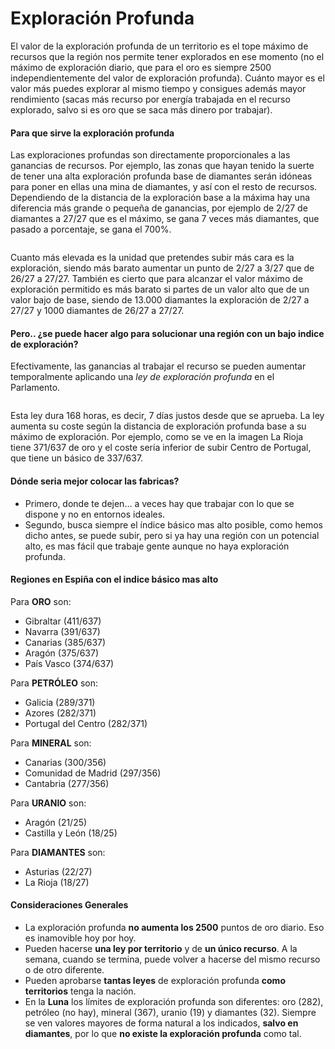 # Exploración Profunda

El valor de la exploración profunda de un territorio es el tope máximo de recursos que la región nos permite tener explorados en ese momento (no el máximo de exploración diario, que para el oro es siempre 2500 independientemente del valor de exploración profunda). Cuánto mayor es el valor más puedes explorar al mismo tiempo y consigues además mayor rendimiento (sacas más recurso por energía trabajada en el recurso explorado, salvo si es oro que se saca más dinero por trabajar).  

#### Para que sirve la exploración profunda

Las exploraciones profundas son directamente proporcionales a las ganancias de recursos. Por ejemplo, las zonas que hayan tenido la suerte de tener una alta exploración profunda base de diamantes serán idóneas para poner en ellas una mina de diamantes, y así con el resto de recursos. Dependiendo de la distancia de la exploración base a la máxima hay una diferencia más grande o pequeña de ganancias, por ejemplo de 2/27 de diamantes a 27/27 que es el máximo, se gana 7 veces más diamantes, que pasado a porcentaje, se gana el 700%.

![]()

Cuanto más elevada es la unidad que pretendes subir más cara es la exploración, siendo más barato aumentar un punto de 2/27 a 3/27 que de 26/27 a 27/27. También es cierto que para alcanzar el valor máximo de exploración permitido es más barato si partes de un valor alto que de un valor bajo de base, siendo de 13.000 diamantes la exploración de 2/27 a 27/27 y 1000 diamantes de 26/27 a 27/27.  

#### Pero.. ¿se puede hacer algo para solucionar una región con un bajo indice de exploración?

Efectivamente, las ganancias al trabajar el recurso se pueden aumentar temporalmente aplicando una _ley de exploración profunda_ en el Parlamento.  

![]()

Esta ley dura 168 horas, es decir, 7 días justos desde que se aprueba. La ley aumenta su coste según la distancia de exploración profunda base a su máximo de exploración. Por ejemplo, como se ve en la imagen La Rioja tiene 371/637 de oro y el coste sería inferior de subir Centro de Portugal, que tiene un básico de 337/637.  

#### Dónde seria mejor colocar las fabricas?

- Primero, donde te dejen… a veces hay que trabajar con lo que se dispone y no en entornos ideales.
- Segundo, busca siempre el índice básico mas alto posible, como hemos dicho antes, se puede subir, pero si ya hay una región con un potencial alto, es mas fácil que trabaje gente aunque no haya exploración profunda. 

#### Regiones en Espiña con el indice básico mas alto

Para **ORO** son:

- Gibraltar (411/637)
- Navarra (391/637)
- Canarias (385/637)
- Aragón (375/637)
- País Vasco (374/637)  
    

Para **PETRÓLEO** son:

- Galicia (289/371)
- Azores (282/371)
- Portugal del Centro (282/371)  
    

Para **MINERAL** son:

- Canarias (300/356)
- Comunidad de Madrid (297/356)
- Cantabria (277/356)

Para **URANIO** son:

- Aragón (21/25)
- Castilla y León (18/25) 

Para **DIAMANTES** son:

- Asturias (22/27)
- La Rioja (18/27)

#### Consideraciones Generales

- La exploración profunda **no aumenta los 2500** puntos de oro diario. Eso es inamovible hoy por hoy.
- Pueden hacerse **una ley por territorio** y de **un único recurso**. A la semana, cuando se termina, puede volver a hacerse del mismo recurso o de otro diferente.
- Pueden aprobarse **tantas leyes** de exploración profunda **como territorios** tenga la nación.
- En la **Luna** los límites de exploración profunda son diferentes: oro (282), petróleo (no hay), mineral (367), uranio (19) y diamantes (32). Siempre se ven valores mayores de forma natural a los indicados, **salvo en diamantes**, por lo que **no existe la exploración profunda** como tal.